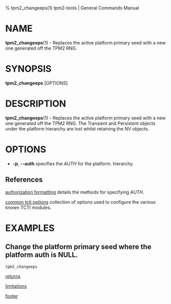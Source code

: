 % tpm2_changeeps(1) tpm2-tools | General Commands Manual

# NAME

**tpm2_changeeps**(1) - Replaces the active platform primary seed with a new one
generated off the TPM2 RNG.

# SYNOPSIS

**tpm2_changeeps** [*OPTIONS*]

# DESCRIPTION

**tpm2_changeeps**(1) - Replaces the active platform primary seed with a new one
generated off the TPM2 RNG. The Transient and Persistent objects under the
platform hierarchy are lost whilst retaining the NV objects.

# OPTIONS

  * **-p**, **\--auth** specifies the _AUTH_ for the platform.
  hierarchy.

## References

[authorization formatting](common/authorizations.md) details the methods for
specifying _AUTH_.

[common tcti options](common/tcti.md) collection of options used to configure
the various known TCTI modules.

# EXAMPLES

## Change the platform primary seed where the platform auth is NULL.
```bash
tpm2_changeeps
```

[returns](common/returns.md)

[limitations](common/policy-limitations.md)

[footer](common/footer.md)
